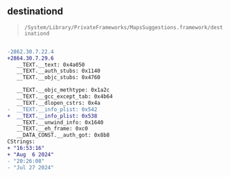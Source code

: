 ## destinationd

> `/System/Library/PrivateFrameworks/MapsSuggestions.framework/destinationd`

```diff

-2862.30.7.22.4
+2864.30.7.29.6
   __TEXT.__text: 0x4a050
   __TEXT.__auth_stubs: 0x1140
   __TEXT.__objc_stubs: 0x4760

   __TEXT.__objc_methtype: 0x1a2c
   __TEXT.__gcc_except_tab: 0x4b64
   __TEXT.__dlopen_cstrs: 0x4a
-  __TEXT.__info_plist: 0x542
+  __TEXT.__info_plist: 0x538
   __TEXT.__unwind_info: 0x1640
   __TEXT.__eh_frame: 0xc0
   __DATA_CONST.__auth_got: 0x8b8
CStrings:
+ "16:53:16"
+ "Aug  6 2024"
- "20:26:08"
- "Jul 27 2024"

```

